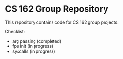 CS 162 Group Repository
=======================

This repository contains code for CS 162 group projects.

Checklist:
- arg passing (completed)
- fpu init (in progress)
- syscalls (in progress)

